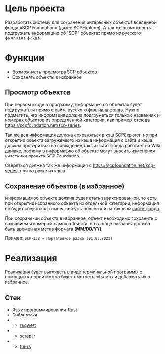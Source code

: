 # Цель проекта

Разработать систему для сохранения интересных объектов вселенной фонда «SCP Foundation» (далее SCPExplorer). А так же возможность подгружать информацию об "SCP" объектах прямо из русского филлиала фонда.

# Функции

- Возможность просмотра SCP объектов
- Сохранять объекты в избранное

## Просмотр объектов

При первом входе в программу, информация об объектах будет подгружаться прямо с сайта русского [филлиала фонда](https://scpfoundation.net/). Нужно подметить, что информация должна подгружаться только о названиях и номерах объектов из определённой категории, как пример, отсюда https://scpfoundation.net/scp-series.

Так же вся информация должна сохраняться в кэш SCPExplorer, но при открытии объекта загруженного из кэша информация с сайта и кэша должна провериться на совпадение,так как сайт фонда работает на Wiki движке, поэтому в информацию об объекте могут вносить изменения участники проекта SCP Foundation.

Сверяться должна так же информация с https://scpfoundation.net/scp-series, при загрузке из кэша.

## Сохранение объектов (в избранное)

Информация об объекте должна будет стать зафиксированной, то есть при открытии избранного объекта из отдельной категории, информация не будет сверяться с нынешней установленной на таковом [сайте фонда](https://scpfoundation.net/).

При сохранении объекта в избранное, объект необходимо сохранить с названием и номером самого объекта, но в конце названия должна быть временная метка формата [**(MM/DD/YY)**](https://rust-lang-nursery.github.io/rust-cookbook/datetime/parse.html).

Пример: `SCP-338 — Портативное радио (01.03.2023)`

# Реализация

Реализация будет выглядеть в виде терминальной программы с помощью которой можно будет смотреть объекты и добавлять их в избранное.

## Стек

- Язык программирования: Rust
- Библиотеки
- - [reqwest](https://github.com/seanmonstar/reqwest)
- - [scraper](https://github.com/causal-agent/scraper)
- - [tui-rs](https://github.com/fdehau/tui-rs)
